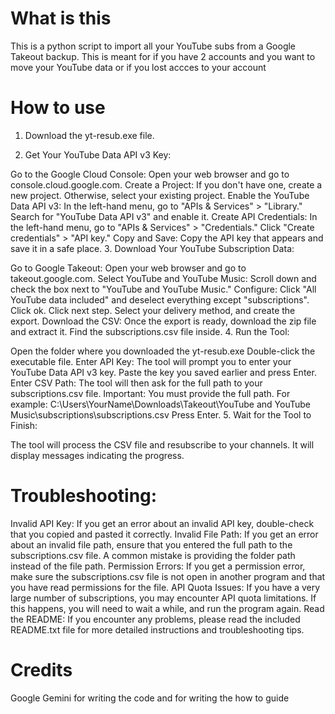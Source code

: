 # What is this
This is a python script to import all your YouTube subs from a Google Takeout backup. This is meant for if you have 2 accounts and you want to move your YouTube data or if you lost accces to your account
# How to use
1. Download the yt-resub.exe file.

2. Get Your YouTube Data API v3 Key:

Go to the Google Cloud Console: Open your web browser and go to console.cloud.google.com.
Create a Project: If you don't have one, create a new project. Otherwise, select your existing project.
Enable the YouTube Data API v3: In the left-hand menu, go to "APIs & Services" > "Library." Search for "YouTube Data API v3" and enable it.
Create API Credentials: In the left-hand menu, go to "APIs & Services" > "Credentials." Click "Create credentials" > "API key."
Copy and Save: Copy the API key that appears and save it in a safe place.
3. Download Your YouTube Subscription Data:

Go to Google Takeout: Open your web browser and go to takeout.google.com.
Select YouTube and YouTube Music: Scroll down and check the box next to "YouTube and YouTube Music."
Configure: Click "All YouTube data included" and deselect everything except "subscriptions". Click ok. Click next step. Select your delivery method, and create the export.
Download the CSV: Once the export is ready, download the zip file and extract it. Find the subscriptions.csv file inside.
4. Run the Tool:

Open the folder where you downloaded the yt-resub.exe
Double-click the executable file.
Enter API Key: The tool will prompt you to enter your YouTube Data API v3 key. Paste the key you saved earlier and press Enter.
Enter CSV Path: The tool will then ask for the full path to your subscriptions.csv file.
Important: You must provide the full path. For example: C:\Users\YourName\Downloads\Takeout\YouTube and YouTube Music\subscriptions\subscriptions.csv
Press Enter.
5. Wait for the Tool to Finish:

The tool will process the CSV file and resubscribe to your channels.
It will display messages indicating the progress.
# Troubleshooting:

Invalid API Key: If you get an error about an invalid API key, double-check that you copied and pasted it correctly.
Invalid File Path: If you get an error about an invalid file path, ensure that you entered the full path to the subscriptions.csv file. A common mistake is providing the folder path instead of the file path.
Permission Errors: If you get a permission error, make sure the subscriptions.csv file is not open in another program and that you have read permissions for the file.
API Quota Issues: If you have a very large number of subscriptions, you may encounter API quota limitations. If this happens, you will need to wait a while, and run the program again.
Read the README: If you encounter any problems, please read the included README.txt file for more detailed instructions and troubleshooting tips.
# Credits
Google Gemini for writing the code and for writing the how to guide
